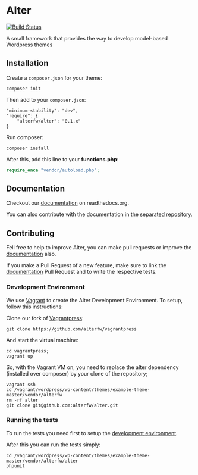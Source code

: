 Alter
=====

[![Build Status](https://travis-ci.org/alterfw/alter.svg?branch=master)](https://travis-ci.org/alterfw/alter)

A small framework that provides the way to develop model-based Wordpress themes

## Installation

Create a `composer.json` for your theme:

	composer init

Then add to your `composer.json`:
	
	"minimum-stability": "dev",
	"require": {
        "alterfw/alter": "0.1.x"
    }    

Run composer:

	composer install

After this, add this line to your **functions.php**:

```php
require_once "vendor/autoload.php";
```

## Documentation

Checkout our [documentation](http://alter-framework.readthedocs.org/en/latest/index.html) on readthedocs.org.

You can also contribute with the documentation in the [separated repository](https://github.com/alterfw/docs).

## Contributing

Fell free to help to improve Alter, you can make pull requests or improve the [documentation](https://github.com/alterfw/docs) also.

If you make a Pull Request of a new feature, make sure to link the [documentation](https://github.com/alterfw/docs) Pull Request and to write the respective tests.

### Development Environment

We use [Vagrant](http://vagrantup.com/) to create the Alter Development Environment. To setup, follow this instructions:

Clone our fork of [Vagrantpress](http://vagrantpress.org/):

	git clone https://github.com/alterfw/vagrantpress

And start the virtual machine:

	cd vagrantpress;
	vagrant up	

So, with the Vagrant VM on, you need to replace the alter dependency (installed over composer) by your clone of the repository;

```shell
vagrant ssh
cd /vagrant/wordpress/wp-content/themes/example-theme-master/vendor/alterfw
rm -rf alter
git clone git@github.com:alterfw/alter.git
```	

### Running the tests

To run the tests you need first to setup the [development environment](#development-environment).

After this you can run the tests simply:

	cd /vagrant/wordpress/wp-content/themes/example-theme-master/vendor/alterfw/alter
	phpunit


